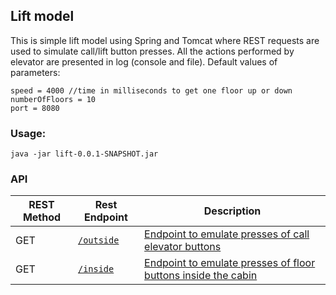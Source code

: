 ## Lift model
This is simple lift model using Spring and Tomcat where REST requests are used to simulate call/lift button presses.
All the actions performed by elevator are presented in log (console and file). 
Default values of parameters:
```
speed = 4000 //time in milliseconds to get one floor up or down
numberOfFloors = 10
port = 8080
```

### Usage:
`java -jar lift-0.0.1-SNAPSHOT.jar`

### API
REST Method | Rest Endpoint | Description
------------|---------------|------------|
GET | [``/outside``](api.md#get-outside) | [Endpoint to emulate presses of call elevator buttons](api.md#get-outside)
GET | [``/inside``](api.md#get-inside) | [Endpoint to emulate presses of floor buttons inside the cabin](api.md#get-inside)

